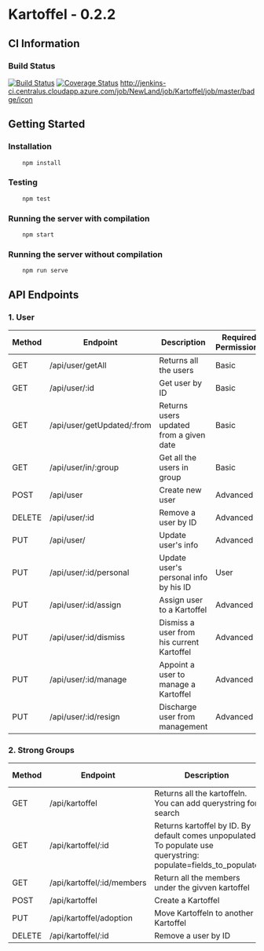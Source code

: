 # Kartoffel - 0.2.2

## CI Information
### Build Status
[![Build Status](https://travis-ci.org/rabiran/Kartoffel.svg?branch=master)](https://travis-ci.org/rabiran/Kartoffel)
[![Coverage Status](https://coveralls.io/repos/github/rabiran/Kartoffel/badge.svg?branch=master)](https://coveralls.io/github/rabiran/Kartoffel?branch=master)
http://jenkins-ci.centralus.cloudapp.azure.com/job/NewLand/job/Kartoffel/job/master/badge/icon

## Getting Started
### Installation
        npm install

### Testing
        npm test

### Running the server with compilation
        npm start

### Running the server without compilation
        npm run serve

## API Endpoints
### 1. User
| Method 	| Endpoint          	        | Description                                   | Required Permissions  | Example           	        |
|--------	|-----------------------------  |--------------------------------------------   |---------------------  |-----------------------------  |
| GET    	| /api/user/getAll     	        | Returns all the users            	        | Basic                 | /api/user/getAll     	        |
| GET           | /api/user/:id                 | Get user by ID                                | Basic                 | /api/user/1234567             |
| GET    	| /api/user/getUpdated/:from               | Returns users updated from a given date       | Basic                 | /api/user/getUpdated/1500000000000	|
| GET           | /api/user/in/:group           | Get all the users in group                    | Basic                 | /api/user/in/111111           |
| POST    	| /api/user                     | Create new user                	        | Advanced              | /api/user          	        |
| DELETE        | /api/user/:id                 | Remove a user by ID                           | Advanced              | /api/user/1234567             |
| PUT           | /api/user/                    | Update user's info                            | Advanced              | /api/user                     |
| PUT           | /api/user/:id/personal        | Update user's personal info by his ID         | User                  | /api/user/1234567/personal    |
| PUT           | /api/user/:id/assign              | Assign user to a Kartoffel                    | Advanced              | /api/user/1234567/assign              |
| PUT           | /api/user/:id/dismiss             | Dismiss a user from his current Kartoffel     | Advanced              | /api/user/1234567/dismiss             |
| PUT           | /api/user/:id/manage              | Appoint a user to manage a Kartoffel          | Advanced              | /api/user/1234567/manage              |
| PUT           | /api/user/:id/resign              | Discharge user from management                | Advanced              | /api/user/1234567/resign              |

### 2. Strong Groups
| Method        | Endpoint          	        | Description                                   | Required Permissions  | Example           	        |
|--------	|-------------------------------|---------------------------------------------  |----------------------	|----------------------------   |
| GET    	| /api/kartoffel         | Returns all the kartoffeln. You can add querystring for search      	        | Basic                 | /api/kartoffel    	|
| GET    	| /api/kartoffel/:id            | Returns kartoffel by ID. By default comes unpopulated. To populate use querystring: populate=fields_to_populate     	                | Basic                 | /api/kartoffel/1234567?populate=children     	|
| GET     | /api/kartoffel/:id/members    | Return all the members under the givven kartoffel    | Basic                 | /api/kartoffel/1234567/members
| POST    	| /api/kartoffel                | Create a Kartoffel                            | Advanced              | /api/kartoffel/adoption     	|
| PUT    	| /api/kartoffel/adoption       | Move Kartoffeln to another Kartoffel          | Advanced              | /api/kartoffel/adoption     	|
| DELETE        | /api/kartoffel/:id            | Remove a user by ID                           | Advanced              | /api/kartoffel/1234567        |
